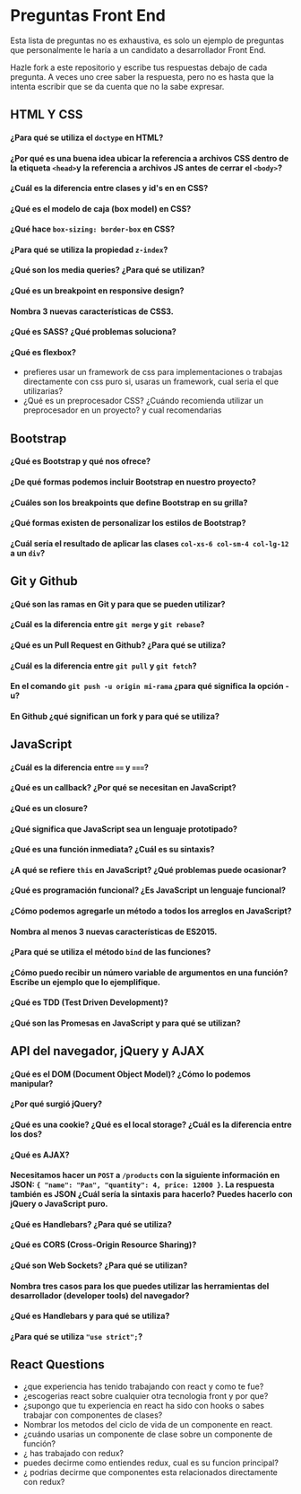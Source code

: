 # Preguntas Front End

Esta lista de preguntas no es exhaustiva, es solo un ejemplo de preguntas que personalmente le haría a un candidato a desarrollador Front End.

Hazle fork a este repositorio y escribe tus respuestas debajo de cada pregunta. A veces uno cree saber la respuesta, pero no es hasta que la intenta escribir que se da cuenta que no la sabe expresar.

## HTML Y CSS

#### ¿Para qué se utiliza el `doctype` en HTML?

#### ¿Por qué es una buena idea ubicar la referencia a archivos CSS dentro de la etiqueta `<head>`y la referencia a archivos JS antes de cerrar el `<body>`?

#### ¿Cuál es la diferencia entre clases y id's en en CSS?

#### ¿Qué es el modelo de caja (box model) en CSS?

#### ¿Qué hace `box-sizing: border-box` en CSS?

#### ¿Para qué se utiliza la propiedad `z-index`?

#### ¿Qué son los media queries? ¿Para qué se utilizan?

#### ¿Qué es un breakpoint en responsive design?

#### Nombra 3 nuevas características de CSS3.

#### ¿Qué es SASS? ¿Qué problemas soluciona?

#### ¿Qué es flexbox?

- prefieres usar un framework de css para implementaciones o trabajas directamente con css puro si, usaras un framework, cual seria el que utilizarias?
- ¿Qué es un preprocesador CSS? ¿Cuándo recomienda utilizar un preprocesador en un proyecto? y cual recomendarias


## Bootstrap

#### ¿Qué es Bootstrap y qué nos ofrece?

#### ¿De qué formas podemos incluir Bootstrap en nuestro proyecto?

#### ¿Cuáles son los breakpoints que define Bootstrap en su grilla?

#### ¿Qué formas existen de personalizar los estilos de Bootstrap?

#### ¿Cuál sería el resultado de aplicar las clases `col-xs-6 col-sm-4 col-lg-12` a un `div`?


## Git y Github

#### ¿Qué son las ramas en Git y para que se pueden utilizar?

#### ¿Cuál es la diferencia entre `git merge` y `git rebase`?

#### ¿Qué es un Pull Request en Github? ¿Para qué se utiliza?

#### ¿Cuál es la diferencia entre `git pull` y `git fetch`?

#### En el comando `git push -u origin mi-rama` ¿para qué significa la opción -u?

#### En Github ¿qué significan un fork y para qué se utiliza?


## JavaScript

#### ¿Cuál es la diferencia entre `==` y `===`?

#### ¿Qué es un callback? ¿Por qué se necesitan en JavaScript?

#### ¿Qué es un closure?

#### ¿Qué significa que JavaScript sea un lenguaje prototipado?

#### ¿Qué es una función inmediata? ¿Cuál es su sintaxis?

#### ¿A qué se refiere `this` en JavaScript? ¿Qué problemas puede ocasionar?

#### ¿Qué es programación funcional? ¿Es JavaScript un lenguaje funcional?

#### ¿Cómo podemos agregarle un método a todos los arreglos en JavaScript?

#### Nombra al menos 3 nuevas características de ES2015.

#### ¿Para qué se utiliza el método `bind` de las funciones?

#### ¿Cómo puedo recibir un número variable de argumentos en una función? Escribe un ejemplo que lo ejemplifique.

#### ¿Qué es TDD (Test Driven Development)?

#### ¿Qué son las Promesas en JavaScript y para qué se utilizan?


## API del navegador, jQuery y AJAX

#### ¿Qué es el DOM (Document Object Model)? ¿Cómo lo podemos manipular?

#### ¿Por qué surgió jQuery?

#### ¿Qué es una cookie? ¿Qué es el local storage? ¿Cuál es la diferencia entre los dos?

#### ¿Qué es AJAX?

#### Necesitamos hacer un `POST` a `/products` con la siguiente información en JSON: `{ "name": "Pan", "quantity": 4, price: 12000 }`. La respuesta también es JSON ¿Cuál sería la sintaxis para hacerlo? Puedes hacerlo con jQuery o JavaScript puro.

#### ¿Qué es Handlebars? ¿Para qué se utiliza?

#### ¿Qué es CORS (Cross-Origin Resource Sharing)?

#### ¿Qué son Web Sockets? ¿Para qué se utilizan?

#### Nombra tres casos para los que puedes utilizar las herramientas del desarrollador (developer tools) del navegador?

#### ¿Qué es Handlebars y para qué se utiliza?

#### ¿Para qué se utiliza `"use strict";`?

## React Questions

- ¿que experiencia has tenido trabajando con react y como te fue?
- ¿escogerias react sobre cualquier otra tecnologia front y por que?
- ¿supongo que tu experiencia en react ha sido con hooks o sabes trabajar con componentes de clases?
- Nombrar los metodos del ciclo de vida de un componente en react.
- ¿cuándo usarias un componente de clase sobre un componente de función?
- ¿ has trabajado con redux? 
- puedes decirme como entiendes redux, cual es su funcion principal?
- ¿ podrias decirme que componentes esta relacionados directamente con redux?
